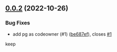 ## [0.0.2](https://github.com/HGInsights/opentelemetry_avalanche/compare/v0.0.1...v0.0.2) (2022-10-26)


### Bug Fixes

* add pg as codeowner (#1) ([be687ef](https://github.com/HGInsights/opentelemetry_avalanche/commit/be687ef97eafd98c4607294092622e5196bce213)), closes [#1](https://github.com/HGInsights/opentelemetry_avalanche/issues/1)

keep
